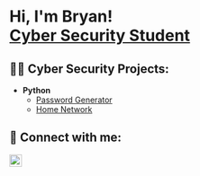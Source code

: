 <h1>Hi, I'm Bryan! <br/><a href="https://github.com/BryanRej">Cyber Security Student</a> <a href="https://www.linkedin.com/in/bryan-rejouis-0a4a8a208/"></a> </h1>

<h2>👨‍💻 Cyber Security Projects:</h2>

- <b>Python</b>
  - [Password Generator](https://github.com/BryanRej/Password-Generator)
  - [Home Network](https://github.com/BryanRej/Home_Network)

<h2> 🤳 Connect with me:</h2>


[<img align="left" alt="BryanRejouis | LinkedIn" width="22px" src="https://cdn.jsdelivr.net/npm/simple-icons@v3/icons/linkedin.svg" />][linkedin]

[linkedin]: www.linkedin.com/in/bryan-rejouis-0a4a8a208 

<!--
**BryanRej/BryanRej** is a ✨ _special_ ✨ repository because its `README.md` (this file) appears on your GitHub profile.

Here are some ideas to get you started:

- 🔭 I’m currently working on ...
- 🌱 I’m currently learning ...
- 👯 I’m looking to collaborate on ...
- 🤔 I’m looking for help with ...
- 💬 Ask me about ...
- 📫 How to reach me: ...
- 😄 Pronouns: ...
- ⚡ Fun fact: ...
-->
